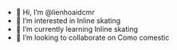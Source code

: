 - 👋 Hi, I’m @lienhoaidcmr
- 👀 I’m interested in Inline skating
- 🌱 I’m currently learning Inline skating
- 💞️ I’m looking to collaborate on Como comestic

<!---
lienhoaidcmr/lienhoaidcmr is a ✨ special ✨ repository because its `README.md` (this file) appears on your GitHub profile.
You can click the Preview link to take a look at your changes.
--->
